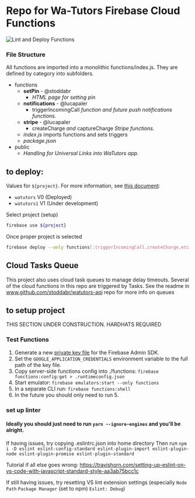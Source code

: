 # Repo for Wa-Tutors Firebase Cloud Functions
![Lint and Deploy Functions](https://github.com/lucapaler/wa-tutors/workflows/Build%20and%20Deploy%20Functions/badge.svg)

### File Structure

All functions are imported into a monolithic functions/index.js. They are defined by category into subfolders. 

- functions
  - **setPin** - @stoddabr
    - *HTML page for setting pin*
  - **notifications** - @lucapaler
    - triggerIncomingCall *function and future push notifications functions.*
  - **stripe** - @lucapaler
    - createCharge *and* captureCharge *Stripe functions.*
  - *index.js* imports functions and sets triggers
  - *package.json*
- public
  - *Handling for Universal Links into WaTutors app.*

## to deploy:
Values for `${project}`. For more information, see [this document](https://docs.google.com/document/d/1gZGQlRQQR2Tgdk1-uPGFcvGxJotpyK8v8yv8z2cyMPQ/): 
 - `watutors` V0 (Deployed)
 - `watutors1` V1 (Under development) 

Select project (setup)
```bash
firebase use ${project} 
```
Once proper project is selected
```bash
firebase deploy --only functions[:triggerIncomingCall,createCharge,etc.]
```

## Cloud Tasks Queue

This project also uses cloud task queues to manage delay timeouts. Several of the cloud functions in this repo are triggered by Tasks. 
See the readme in www.github.com/stoddabr/watutors-api repo for more info on queues

## to setup project

THIS SECTION UNDER CONSTRUCTION. HARDHATS REQUIRED

### Test Functions
1. Generate a new [private key file](https://console.firebase.google.com/u/0/project/wa-tutors/settings/serviceaccounts/adminsdk) for the Firebase Admin SDK.
2. Set the `GOOGLE_APPLICATION_CREDENTIALS` environment variable to the full path of the key file.
3. Copy server-side functions config into ./functions: `firebase functions:config:get > .runtimeconfig.json`
4. Start emulator: `firebase emulators:start --only functions`
5. In a separate CLI run: `firebase functions:shell`
6. In the future you should only need to run 5.

### set up linter

#### Ideally you should just need to run `yarn --ignore-engines` and you'll be alright.

If having issues, try copying .eslintrc.json into home directory
Then run `npm i -D eslint eslint-config-standard eslint-plugin-import eslint-plugin-node eslint-plugin-promise eslint-plugin-standard`

Tutorial if all else goes wrong: https://travishorn.com/setting-up-eslint-on-vs-code-with-javascript-standard-style-aa3ab75bcc1c

If still having issues, try resetting VS lint extension settings (especially `Node Path` `Package Manager` (set to npm) `Eslint: Debug`)
